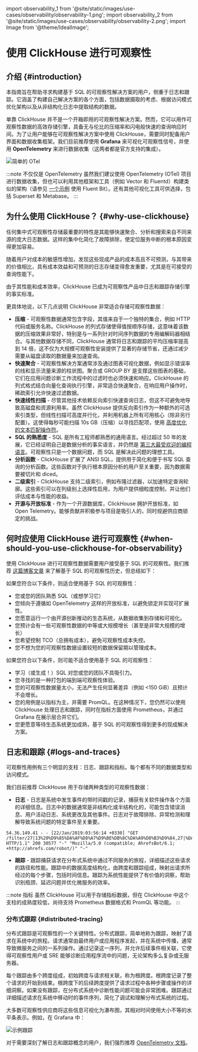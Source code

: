 import observability_1 from '@site/static/images/use-cases/observability/observability-1.png';
import observability_2 from '@site/static/images/use-cases/observability/observability-2.png';
import Image from '@theme/IdealImage';

# 使用 ClickHouse 进行可观察性

## 介绍 {#introduction}

本指南旨在帮助寻求构建基于 SQL 的可观察性解决方案的用户，侧重于日志和跟踪。它涵盖了构建自己解决方案的各个方面，包括数据摄取的考虑、根据访问模式优化架构以及从非结构化日志中提取结构的数据。

单靠 ClickHouse 并不是一个开箱即用的可观察性解决方案。然而，它可以用作可观察性数据的高效存储引擎，具备无与伦比的压缩率和闪电般快速的查询响应时间。为了让用户能够在可观察性解决方案中使用 ClickHouse，需要同时配备用户界面和数据收集框架。我们目前推荐使用 **Grafana** 来可视化可观察性信号，并使用 **OpenTelemetry** 来进行数据收集（这两者都是官方支持的集成）。

<Image img={observability_1} alt="简单的 OTel" size="md"/>

<br />

:::note 不仅仅是 OpenTelemetry
虽然我们建议使用 OpenTelemetry (OTel) 项目进行数据收集，但也可以利用其他框架和工具（例如 Vector 和 Fluentd）构建类似的架构（请参见 [一个示例](https://clickhouse.com/blog/kubernetes-logs-to-clickhouse-fluent-bit) 使用 Fluent Bit）。还有其他可视化工具可供选择，包括 Superset 和 Metabase。
:::

## 为什么使用 ClickHouse？ {#why-use-clickhouse}

任何集中式可观察性存储最重要的特性是其能够快速聚合、分析和搜索来自不同来源的庞大日志数据。这样的集中化简化了故障排除，使定位服务中断的根本原因变得更加容易。

随着用户对成本的敏感性增加，发现这些现成产品的成本高且不可预测，与其带来的价值相比，具有成本效益和可预测的日志存储变得愈发重要，尤其是在可接受的查询性能下。

由于其性能和成本效率，ClickHouse 已成为可观察性产品中日志和跟踪存储引擎的事实标准。

更具体地说，以下几点说明 ClickHouse 非常适合存储可观察性数据：

- **压缩** - 可观察性数据通常包含字段，其值来自于一个独特的集合，例如 HTTP 代码或服务名称。ClickHouse 的列式存储使得值按顺序存储，这意味着该数据的压缩效果非常好，特别是与一系列针对时间序列数据的专用编解码器相结合。与其他数据存储不同，ClickHouse 通常将日志和跟踪的平均压缩率提高到 14 倍，这不仅为大规模可观察性安装提供了显著的存储节省，还通过减少需要从磁盘读取的数据量来加速查询。
- **快速聚合** - 可观察性解决方案通常涉及通过图表可视化数据，例如显示错误率的线和显示流量来源的柱状图。聚合或 GROUP BY 是支撑这些图表的基础，它们在应用问题诊断工作流程中的过滤时也必须快速和响应。ClickHouse 的列式格式结合向量化查询执行引擎，非常适合快速聚合，在响应用户操作时，稀疏索引允许快速过滤数据。
- **快速线性扫描** - 尽管其他技术依赖反向索引快速查询日志，但这不可避免地导致高磁盘和资源利用率。虽然 ClickHouse 提供反向索引作为一种额外的可选索引类型，但线性扫描可高度并行化，并利用机器上所有可用核心（除非另行配置）。这使得每秒可能扫描 10s GB（压缩）以寻找匹配项，使用 [高度优化的文本匹配操作符](/sql-reference/functions/string-search-functions)。
- **SQL 的熟悉度** - SQL 是所有工程师都熟悉的通用语言。经过超过 50 年的发展，它已经证明自己是数据分析的事实语言，并仍然是 [第三大最受欢迎的编程语言](https://clickhouse.com/blog/the-state-of-sql-based-observability#lingua-franca)。可观察性只是一个数据问题，而 SQL 是解决此问题的理想工具。
- **分析函数** - ClickHouse 扩展了 ANSI SQL，提供用于简化和便于书写 SQL 查询的分析函数。这些函数对于执行根本原因分析的用户至关重要，因为数据需要被切片和 diced。
- **二级索引** - ClickHouse 支持二级索引，例如布隆过滤器，以加速特定查询轮廓。这些索引可以在列级别上选择性启用，为用户提供细粒度控制，并让他们评估成本与性能的收益。
- **开源与开放标准** - 作为一个开源数据库，ClickHouse 拥护开放标准，如 Open Telemetry。能够贡献并积极参与项目是吸引人的，同时规避供应商锁定的挑战。

## 何时应使用 ClickHouse 进行可观察性 {#when-should-you-use-clickhouse-for-observability}

使用 ClickHouse 进行可观察性数据需要用户接受基于 SQL 的可观察性。我们推荐 [这篇博客文章](https://clickhouse.com/blog/the-state-of-sql-based-observability) 来了解基于 SQL 的可观察性历史，但总结如下：

如果您符合以下条件，则适合使用基于 SQL 的可观察性：

- 您或您的团队熟悉 SQL（或想学习它）
- 您倾向于遵循如 OpenTelemetry 这样的开放标准，以避免锁定并实现可扩展性。
- 您愿意运行一个由开源创新推动的生态系统，从数据收集到存储和可视化。
- 您预计会有一些可观察性数据的中等或大规模增长（甚至是非常大规模的增长）
- 您希望控制 TCO（总拥有成本），避免可观察性成本失控。
- 您不想为您的可观察性数据设置较短的数据保留期以管理成本。

如果您符合以下条件，则可能不适合使用基于 SQL 的可观察性：

- 学习（或生成！）SQL 对您或您的团队不具吸引力。
- 您寻找的是一种打包的端到端可观察性体验。
- 您的可观察性数据量太小，无法产生任何显著差异（例如 &lt;150 GiB）且预计不会增长。
- 您的用例是以指标为主，并需要 PromQL。在这种情况下，您仍然可以使用 ClickHouse 处理日志和跟踪，同时在指标方面使用 Prometheus，并通过 Grafana 在展示层合并它们。
- 您更愿意等待生态系统更加成熟，基于 SQL 的可观察性得到更多的现成解决方案。

## 日志和跟踪 {#logs-and-traces}

可观察性用例有三个明显的支柱：日志、跟踪和指标。每个都有不同的数据类型和访问模式。

我们目前推荐 ClickHouse 用于存储两种类型的可观察性数据：

- **日志** - 日志是系统中发生事件的带时间戳的记录，捕获有关软件操作各个方面的详细信息。日志中的数据通常是非结构化或半结构化的，可能包含错误消息、用户活动日志、系统更改及其他事件。日志对于故障排除、异常检测和理解导致系统问题的特定事件至关重要。

```response
54.36.149.41 - - [22/Jan/2019:03:56:14 +0330] "GET
/filter/27|13%20%D9%85%DA%AF%D8%A7%D9%BE%DB%8C%DA%A9%D8%B3%D9%84,27|%DA%A9%D9%85%D8%AA%D8%B1%20%D8%A7%D8%B2%205%20%D9%85%DA%AF%D8%A7%D9%BE%DB%8C%DA%A9%D8%B3%D9%84,p53 HTTP/1.1" 200 30577 "-" "Mozilla/5.0 (compatible; AhrefsBot/6.1; +http://ahrefs.com/robot/)" "-"
```

- **跟踪** - 跟踪捕获请求在分布式系统中通过不同服务的旅程，详细描述这些请求的路径和性能。跟踪中的数据高度结构化，由跨度和跟踪组成，映射出请求所经过的每个步骤，包括时间信息。跟踪为系统性能提供了有价值的洞察，帮助识别瓶颈、延迟问题并优化微服务的效率。

:::note 指标
虽然 ClickHouse 可以用于存储指标数据，但在 ClickHouse 中这个支柱的成熟度较低，尚待支持 Prometheus 数据格式和 PromQL 等功能。
:::

### 分布式跟踪 {#distributed-tracing}

分布式跟踪是可观察性的一个关键特性。分布式跟踪，简单地称为跟踪，映射了请求在系统中的旅程。请求通常由最终用户或应用程序发起，并在系统中传播，通常导致微服务之间的一系列操作。通过记录这一序列，并允许后续事件相关联，它使得可观察性用户或 SRE 能够诊断应用程序流中的问题，无论架构多么复杂或无服务器。

每个跟踪由多个跨度组成，初始跨度与请求相关联，称为根跨度。根跨度记录了整个请求的开始到结束。根跨度下的后续跨度提供了请求过程中各种步骤或操作的详细洞察。如果没有跟踪，在分布式系统中诊断性能问题可能会非常困难。跟踪通过详细描述请求在系统中移动时的事件序列，简化了调试和理解分布式系统的过程。

大多数可观察性供应商将这些信息可视化为瀑布图，其相对时间使用大小不等的水平条表示。例如，在 Grafana 中：

<Image img={observability_2} alt="示例跟踪" size="lg" border/>

对于需要深刻了解日志和跟踪概念的用户，我们强烈推荐 [OpenTelemetry 文档](https://opentelemetry.io/docs/concepts/)。
